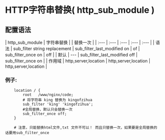 # HTTP字符串替换\( http\_sub\_module \)

## 配置语法

| http\_sub\_module | 字符串替换 |  | 替换一次 |
| :--- | :--- | :--- | :--- | :--- |
| 语法 | sub\_filter string replacement | sub\_filter\_last\_modified on \| of | sub\_filter\_once on \| off |
| 默认 | --- | sub\_filter\_last\_modified off | sub\_filter\_once on |
| 作用域 | http,server,location | http,server,location | http,server,location |

### 例子:

```text
    location / {
        root   /www/nginx/code; 
        # 将字符串 king 替换为 kingofzihua
        sub_filter 'king' 'kingofzihua';
        #全局替换，默认只会替换一次
        sub_filter_once off; 
    }

    # 注意，只能替换html文件,txt 文件不可以！ 而且只替换一次，如果要是全局替换的话要用sub_filter_once
```

